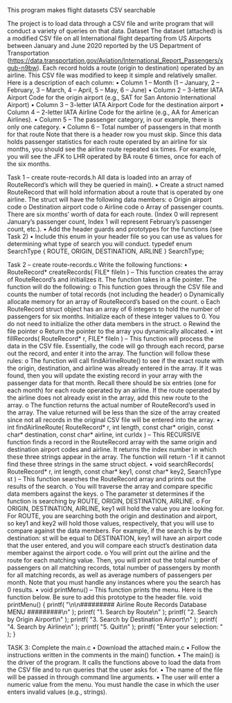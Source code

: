 This program makes flight datasets CSV searchable

The project is to load data through a CSV file and write program that will conduct a variety of queries on that data. Dataset The dataset (attached) is a modified CSV file on all International flight departing from US Airports between January and June 2020 reported by the US Department of Transportation (https://data.transportation.gov/Aviation/International_Report_Passengers/xgub-n9bw). Each record holds a route (origin to destination) operated by an airline. This CSV file was modified to keep it simple and relatively smaller. Here is a description of each column: • Column 1 – Month (1 – January, 2 – February, 3 – March, 4 – April, 5 – May, 6 – June) • Column 2 – 3-letter IATA Airport Code for the origin airport (e.g., SAT for San Antonio International Airport) • Column 3 – 3-letter IATA Airport Code for the destination airport • Column 4 – 2-letter IATA Airline Code for the airline (e.g., AA for American Airlines). • Column 5 – The passenger category, in our example, there is only one category. • Column 6 – Total number of passengers in that month for that route Note that there is a header row you must skip. Since this data holds passenger statistics for each route operated by an airline for six months, you should see the airline route repeated six times. For example, you will see the JFK to LHR operated by BA route 6 times, once for each of the six months.

Task 1 – create route-records.h All data is loaded into an array of RouteRecord’s which will they be queried in main(). • Create a struct named RouteRecord that will hold information about a route that is operated by one airline. The struct will have the following data members: o Origin airport code o Destination airport code o Airline code o Array of passenger counts. There are six months’ worth of data for each route. (Index 0 will represent January’s passenger count, Index 1 will represent February’s passenger count, etc.). • Add the header guards and prototypes for the functions (see Task 2) • Include this enum in your header file so you can use as values for determining what type of search you will conduct. typedef enum SearchType { ROUTE, ORIGIN, DESTINATION, AIRLINE } SearchType;

Task 2 – create route-records.c Write the following functions: • RouteRecord* createRecords( FILE* fileIn ) – This function creates the array of RouteRecord’s and initializes it. The function takes in a file pointer. The function will do the following: o This function goes through the CSV file and counts the number of total records (not including the header) o Dynamically allocate memory for an array of RouteRecord’s based on the count. o Each RouteRecord struct object has an array of 6 integers to hold the number of passengers for six months. Initialize each of these integer values to 0. You do not need to initialize the other data members in the struct. o Rewind the file pointer o Return the pointer to the array you dynamically allocated. • int fillRecords( RouteRecord* r, FILE* fileIn ) – This function will process the data in the CSV file. Essentially, the code will go through each record, parse out the record, and enter it into the array. The function will follow these rules: o The function will call findAirlineRoute() to see if the exact route with the origin, destination, and airline was already entered in the array. If it was found, then you will update the existing record in your array with the passenger data for that month. Recall there should be six entries (one for each month) for each route operated by an airline. If the route operated by the airline does not already exist in the array, add this new route to the array. o The function returns the actual number of RouteRecord’s used in the array. The value returned will be less than the size of the array created since not all records in the original CSV file will be entered into the array. • int findAirlineRoute( RouteRecord* r, int length, const char* origin, const char* destination, const char* airline, int curIdx ) – This RECURSIVE function finds a record in the RouteRecord array with the same origin and destination airport codes and airline. It returns the index number in which these three strings appear in the array. The function will return -1 if it cannot find these three strings in the same struct object. • void searchRecords( RouteRecord* r, int length, const char* key1, const char* key2, SearchType st ) – This function searches the RouteRecord array and prints out the results of the search. o You will traverse the array and compare specific data members against the keys. o The parameter st determines if the function is searching by ROUTE, ORIGIN, DESTINATION, AIRLINE. o For ORIGIN, DESTINATION, AIRLINE, key1 will hold the value you are looking for. For ROUTE, you are searching both the origin and destination and airport, so key1 and key2 will hold those values, respectively, that you will use to compare against the data members. For example, if the search is by the destination: st will be equal to DESTINATION, key1 will have an airport code that the user entered, and you will compare each struct’s destination data member against the airport code. o You will print out the airline and the route for each matching value. Then, you will print out the total number of passengers on all matching records, total number of passengers by month for all matching records, as well as average numbers of passengers per month. Note that you must handle any instances where you the search has 0 results. • void printMenu() – This function prints the menu. Here is the function below. Be sure to add this prototype to the header file. void printMenu() { printf( "\n\n######### Airline Route Records Database MENU #########\n" ); printf( "1. Search by Route\n" ); printf( "2. Search by Origin Airport\n" ); printf( "3. Search by Destination Airport\n" ); printf( "4. Search by Airline\n" ); printf( "5. Quit\n" ); printf( "Enter your selection: " ); }

TASK 3: Complete the main.c • Download the attached main.c • Follow the instructions written in the comments in the main() function. • The main() is the driver of the program. It calls the functions above to load the data from the CSV file and to run queries that the user asks for. • The name of the file will be passed in through command line arguments. • The user will enter a numeric value from the menu. You must handle the case in which the user enters invalid values (e.g., strings).
